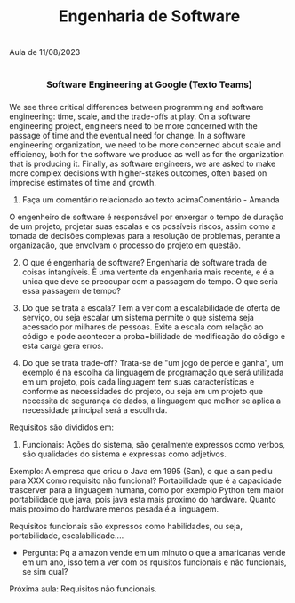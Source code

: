 # <h1 align='center'> Engenharia de Software <h1/>

Aula de 11/08/2023

# <h3 align='center'> Software Engineering at Google (Texto Teams) <h3/>
We see three critical differences between programming and software engineering: time, scale, and the trade-offs at play. On a software engineering project, engineers need to be more concerned with the passage of time and the eventual need for change. In a software engineering organization, we need to be more concerned about scale and efficiency, both for the software we produce as well as for the organization that is producing it. Finally, as software engineers, we are asked to make more complex decisions with higher-stakes outcomes, often based on imprecise estimates of time and growth.

1) Faça um comentário relacionado ao texto acimaComentário - Amanda

O engenheiro de software é responsável por enxergar o tempo de duração de um projeto, projetar suas escalas e os possíveis riscos, assim como a tomada de decisões complexas para a resolução de problemas, perante a organização, que envolvam o processo do projeto em questão.

2) O que é engenharia de software?
Engenharia de software trada de coisas intangíveis.
È uma vertente da engenharia mais recente, e é a unica que deve se preocupar com a passagem do tempo. 
O que seria essa passagem de tempo? 

3) Do que se trata a escala?
Tem a ver com a escalabilidade de oferta de serviço, ou seja escalar um sistema permite o que sistema seja acessado por milhares de pessoas.
Exite a escala com relação ao código e pode acontecer a proba=blilidade de modificação do código e esta carga gera erros.

4) Do que se trata trade-off?
Trata-se de "um jogo de perde e ganha", um exemplo é na escolha da linguagem de programação que será utilizada em um projeto, pois cada linguagem tem suas características e conforme as necessidades do projeto, ou seja em um projeto que necessita de segurança de dados, a linguagem que melhor se aplica a necessidade principal será a escolhida.

Requisitos são divididos em:

1) Funcionais:
Ações do sistema, são geralmente expressos como verbos, são qualidades do sistema e expressas como adjetivos.

Exemplo: 
A empresa que criou o Java em 1995 (San), o que a san pediu para XXX como requisito não funcional? 
Portabilidade que é a capacidade trascerver para a linguagem humana, como por exemplo Python tem maior portabilidade que java, pois java esta mais proximo do hardware. Quanto mais proximo do hardware menos pesada é a linguagem.

Requisitos funcionais são expressos como habilidades, ou seja, portabilidade, escalabilidade....

- Pergunta: 
Pq a amazon vende em um minuto o que a amaricanas vende em um ano, isso tem a ver com os rquisitos funcionais e não funcionais, se sim qual?

Próxima aula:
Requisitos não funcionais.
